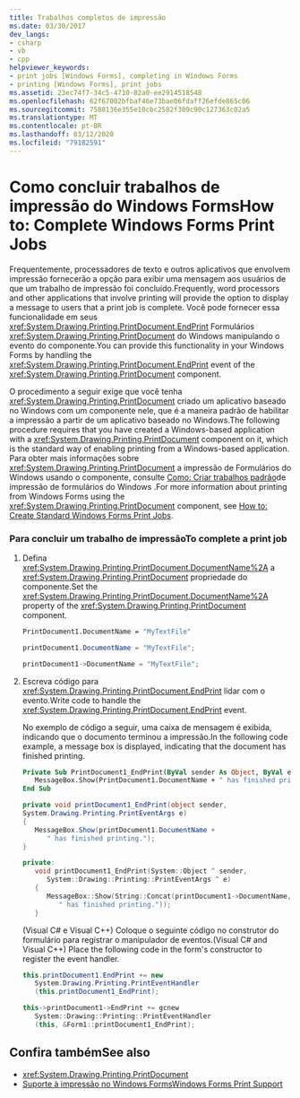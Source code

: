 ```yaml
---
title: Trabalhos completos de impressão
ms.date: 03/30/2017
dev_langs:
- csharp
- vb
- cpp
helpviewer_keywords:
- print jobs [Windows Forms], completing in Windows Forms
- printing [Windows Forms], print jobs
ms.assetid: 23ec74f7-34c5-4710-82a0-ee2914518548
ms.openlocfilehash: 62f67002bfbaf46e73bae06fdaff26efde865c06
ms.sourcegitcommit: 7588136e355e10cbc2582f389c90c127363c02a5
ms.translationtype: MT
ms.contentlocale: pt-BR
ms.lasthandoff: 03/12/2020
ms.locfileid: "79182591"
---
```

# <a name="how-to-complete-windows-forms-print-jobs"></a><span data-ttu-id="5b81c-102">Como concluir trabalhos de impressão do Windows Forms</span><span class="sxs-lookup"><span data-stu-id="5b81c-102">How to: Complete Windows Forms Print Jobs</span></span>
<span data-ttu-id="5b81c-103">Frequentemente, processadores de texto e outros aplicativos que envolvem impressão fornecerão a opção para exibir uma mensagem aos usuários de que um trabalho de impressão foi concluído.</span><span class="sxs-lookup"><span data-stu-id="5b81c-103">Frequently, word processors and other applications that involve printing will provide the option to display a message to users that a print job is complete.</span></span> <span data-ttu-id="5b81c-104">Você pode fornecer essa funcionalidade em seus <xref:System.Drawing.Printing.PrintDocument.EndPrint> Formulários <xref:System.Drawing.Printing.PrintDocument> do Windows manipulando o evento do componente.</span><span class="sxs-lookup"><span data-stu-id="5b81c-104">You can provide this functionality in your Windows Forms by handling the <xref:System.Drawing.Printing.PrintDocument.EndPrint> event of the <xref:System.Drawing.Printing.PrintDocument> component.</span></span>  
  
 <span data-ttu-id="5b81c-105">O procedimento a seguir exige que você tenha <xref:System.Drawing.Printing.PrintDocument> criado um aplicativo baseado no Windows com um componente nele, que é a maneira padrão de habilitar a impressão a partir de um aplicativo baseado no Windows.</span><span class="sxs-lookup"><span data-stu-id="5b81c-105">The following procedure requires that you have created a Windows-based application with a <xref:System.Drawing.Printing.PrintDocument> component on it, which is the standard way of enabling printing from a Windows-based application.</span></span> <span data-ttu-id="5b81c-106">Para obter mais informações sobre <xref:System.Drawing.Printing.PrintDocument> a impressão de Formulários do Windows usando o componente, consulte [Como: Criar trabalhos padrão](how-to-create-standard-windows-forms-print-jobs.md)de impressão de formulários do Windows .</span><span class="sxs-lookup"><span data-stu-id="5b81c-106">For more information about printing from Windows Forms using the <xref:System.Drawing.Printing.PrintDocument> component, see [How to: Create Standard Windows Forms Print Jobs](how-to-create-standard-windows-forms-print-jobs.md).</span></span>  
  
### <a name="to-complete-a-print-job"></a><span data-ttu-id="5b81c-107">Para concluir um trabalho de impressão</span><span class="sxs-lookup"><span data-stu-id="5b81c-107">To complete a print job</span></span>  
  
1. <span data-ttu-id="5b81c-108">Defina <xref:System.Drawing.Printing.PrintDocument.DocumentName%2A> a <xref:System.Drawing.Printing.PrintDocument> propriedade do componente.</span><span class="sxs-lookup"><span data-stu-id="5b81c-108">Set the <xref:System.Drawing.Printing.PrintDocument.DocumentName%2A> property of the <xref:System.Drawing.Printing.PrintDocument> component.</span></span>  
  
    ```vb  
    PrintDocument1.DocumentName = "MyTextFile"  
    ```  
  
    ```csharp  
    printDocument1.DocumentName = "MyTextFile";  
    ```  
  
    ```cpp  
    printDocument1->DocumentName = "MyTextFile";  
    ```  
  
2. <span data-ttu-id="5b81c-109">Escreva código para <xref:System.Drawing.Printing.PrintDocument.EndPrint> lidar com o evento.</span><span class="sxs-lookup"><span data-stu-id="5b81c-109">Write code to handle the <xref:System.Drawing.Printing.PrintDocument.EndPrint> event.</span></span>  
  
     <span data-ttu-id="5b81c-110">No exemplo de código a seguir, uma caixa de mensagem é exibida, indicando que o documento terminou a impressão.</span><span class="sxs-lookup"><span data-stu-id="5b81c-110">In the following code example, a message box is displayed, indicating that the document has finished printing.</span></span>  
  
    ```vb  
    Private Sub PrintDocument1_EndPrint(ByVal sender As Object, ByVal e As System.Drawing.Printing.PrintEventArgs) Handles PrintDocument1.EndPrint  
       MessageBox.Show(PrintDocument1.DocumentName + " has finished printing.")  
    End Sub  
    ```  
  
    ```csharp  
    private void printDocument1_EndPrint(object sender,
    System.Drawing.Printing.PrintEventArgs e)  
    {  
       MessageBox.Show(printDocument1.DocumentName +
          " has finished printing.");  
    }  
    ```  
  
    ```cpp  
    private:  
       void printDocument1_EndPrint(System::Object ^ sender,  
          System::Drawing::Printing::PrintEventArgs ^ e)  
       {  
          MessageBox::Show(String::Concat(printDocument1->DocumentName,  
             " has finished printing."));  
       }  
    ```  
  
     <span data-ttu-id="5b81c-111">(Visual C# e Visual C++) Coloque o seguinte código no construtor do formulário para registrar o manipulador de eventos.</span><span class="sxs-lookup"><span data-stu-id="5b81c-111">(Visual C# and Visual C++) Place the following code in the form's constructor to register the event handler.</span></span>  
  
    ```csharp  
    this.printDocument1.EndPrint += new  
       System.Drawing.Printing.PrintEventHandler  
       (this.printDocument1_EndPrint);  
    ```  
  
    ```cpp  
    this->printDocument1->EndPrint += gcnew  
       System::Drawing::Printing::PrintEventHandler  
       (this, &Form1::printDocument1_EndPrint);  
    ```  
  
## <a name="see-also"></a><span data-ttu-id="5b81c-112">Confira também</span><span class="sxs-lookup"><span data-stu-id="5b81c-112">See also</span></span>

- <xref:System.Drawing.Printing.PrintDocument>
- [<span data-ttu-id="5b81c-113">Suporte à impressão no Windows Forms</span><span class="sxs-lookup"><span data-stu-id="5b81c-113">Windows Forms Print Support</span></span>](windows-forms-print-support.md)
